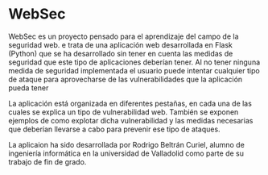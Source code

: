 # WebSec

WebSec es un proyecto pensado para el aprendizaje del campo de la seguridad web. e trata de una aplicación web desarrollada en Flask (Python) que se ha desarrollado sin tener en cuenta las medidas de seguridad que este tipo de aplicaciones deberían tener. Al no tener ninguna medida de seguridad implementada el usuario puede intentar cualquier tipo de ataque para aprovecharse de las vulnerabilidades que la aplicación pueda tener

La aplicación está organizada en diferentes pestañas, en cada una de las cuales se explica un tipo de vulnerabilidad web. También se exponen ejemplos de como explotar dicha vulnerabilidad y las medidas necesarias que deberían llevarse a cabo para prevenir ese tipo de ataques.

La aplicaion ha sido desarrollada por Rodrigo Beltrán Curiel, alumno de ingeniería informática en la universidad de Valladolid como parte de su trabajo de fin de grado.
